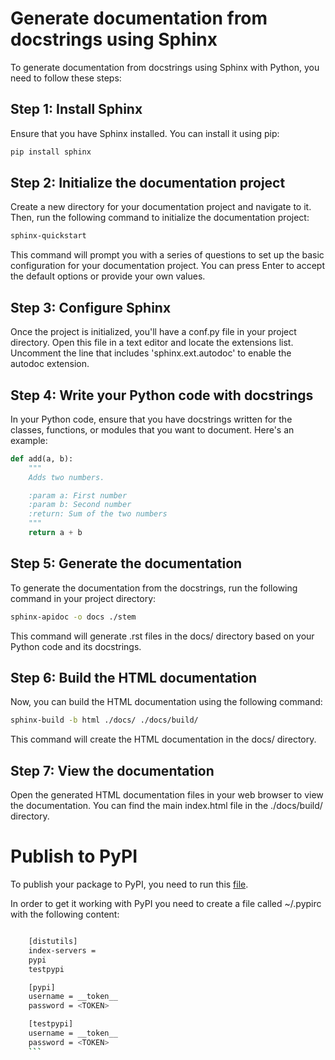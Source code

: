 # Generate documentation from docstrings using Sphinx

To generate documentation from docstrings using Sphinx with Python, you need to follow these steps:

## Step 1: Install Sphinx
Ensure that you have Sphinx installed. You can install it using pip:

```bash
pip install sphinx
```

## Step 2: Initialize the documentation project
Create a new directory for your documentation project and navigate to it. Then, run the following command to initialize the documentation project:

```bash
sphinx-quickstart
```

This command will prompt you with a series of questions to set up the basic configuration for your documentation project. You can press Enter to accept the default options or provide your own values.

## Step 3: Configure Sphinx
Once the project is initialized, you'll have a conf.py file in your project directory. Open this file in a text editor and locate the extensions list. Uncomment the line that includes 'sphinx.ext.autodoc' to enable the autodoc extension.

## Step 4: Write your Python code with docstrings
In your Python code, ensure that you have docstrings written for the classes, functions, or modules that you want to document. Here's an example:

```python
def add(a, b):
    """
    Adds two numbers.

    :param a: First number
    :param b: Second number
    :return: Sum of the two numbers
    """
    return a + b
```

## Step 5: Generate the documentation
To generate the documentation from the docstrings, run the following command in your project directory:

```bash
sphinx-apidoc -o docs ./stem
```


This command will generate .rst files in the docs/ directory based on your Python code and its docstrings.

## Step 6: Build the HTML documentation
Now, you can build the HTML documentation using the following command:

```bash
sphinx-build -b html ./docs/ ./docs/build/
```
This command will create the HTML documentation in the docs/ directory.

## Step 7: View the documentation
Open the generated HTML documentation files in your web browser to view the documentation. You can find the main index.html file in the ./docs/build/ directory.


# Publish to PyPI
To publish your package to PyPI, you need to run this [file](./build_pack.sh).

In order to get it working with PyPI you need to create a file called ~/.pypirc with the following content:

```bash

    [distutils]
    index-servers =
    pypi
    testpypi

    [pypi]
    username = __token__
    password = <TOKEN>

    [testpypi]
    username = __token__
    password = <TOKEN>
    ```
